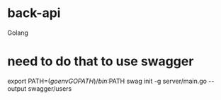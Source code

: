 # back-api
Golang

# need to do that to use swagger
export PATH=$(go env GOPATH)/bin:$PATH
swag init -g server/main.go --output swagger/users